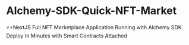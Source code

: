 # Alchemy-SDK-Quick-NFT-Market
⚡⚡NextJS Full NFT Marketplace Application Running with Alchemy SDK. Deploy In Minutes with Smart Contracts Attached
